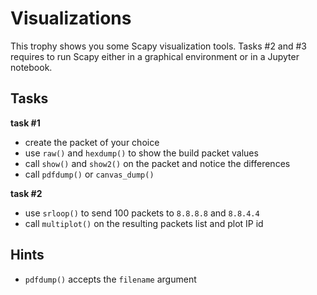 # Visualizations

This trophy shows you some Scapy visualization tools. Tasks #2 and #3 requires to run Scapy either in a graphical environment or in a Jupyter notebook.

## Tasks

**task #1**

- create the packet of your choice
- use `raw()` and `hexdump()` to show the build packet values
- call `show()` and `show2()` on the packet and notice the differences
- call `pdfdump()` or `canvas_dump()`

**task #2**

- use `srloop()` to send 100 packets to `8.8.8.8` and `8.8.4.4`
- call `multiplot()` on the resulting packets list and plot IP id

## Hints

- `pdfdump()` accepts the `filename` argument
